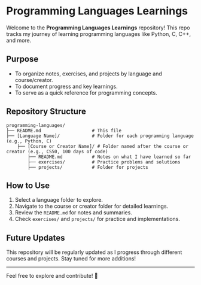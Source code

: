 # Programming Languages Learnings

Welcome to the **Programming Languages Learnings** repository! This repo tracks my journey of learning programming languages like Python, C, C++, and more.


## Purpose
- To organize notes, exercises, and projects by language and course/creator.
- To document progress and key learnings.
- To serve as a quick reference for programming concepts.

## Repository Structure
```
programming-languages/
├── README.md                   # This file
├── [Language Name]/            # Folder for each programming language (e.g., Python, C)
    ├── [Course or Creator Name]/ # Folder named after the course or creator (e.g., CS50, 100 days of code)
        ├── README.md           # Notes on what I have learned so far
        ├── exercises/          # Practice problems and solutions
        ├── projects/           # Folder for projects
```

## How to Use
1. Select a language folder to explore.
2. Navigate to the course or creator folder for detailed learnings.
3. Review the `README.md` for notes and summaries.
4. Check `exercises/` and `projects/` for practice and implementations.

## Future Updates
This repository will be regularly updated as I progress through different courses and projects. Stay tuned for more additions!

---

Feel free to explore and contribute! 🚀
